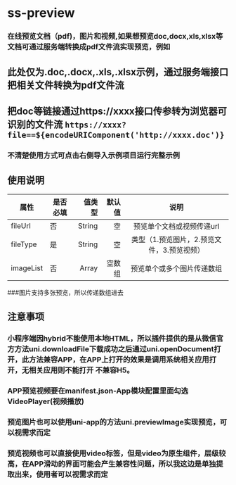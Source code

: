 # ss-preview

### 在线预览文档（pdf)，图片和视频,如果想预览doc,docx,xls,xlsx等文档可通过服务端转换成pdf文件流实现预览，例如
##  此处仅为.doc,.docx,.xls,.xlsx示例，通过服务端接口把相关文件转换为pdf文件流
##  把doc等链接通过https://xxxx接口传参转为浏览器可识别的文件流 `https://xxxx?file==${encodeURIComponent('http://xxxx.doc')}`	
 
### 不清楚使用方式可点击右侧导入示例项目运行完整示例

## 使用说明
| 属性		| 是否必填	|  值类型	| 默认值	| 说明			|
| --------- | -------- 	| -----: 	| --: 	| :------------:|
| fileUrl	|	否 		| String	|空	    | 预览单个文档或视频传递url		|
| fileType	|	是 		| String	|空	    | 类型（1.预览图片，2.预览文件，3.预览视频）		|
| imageList	|	否 		| Array	    |空数组  | 预览单个或多个图片传递数组 |
###图片支持多张预览，所以传递数组进去


## 注意事项
### 小程序端因hybrid不能使用本地HTML，所以插件提供的是从微信官方方法uni.downloadFile下载成功之后通过uni.openDocument打开，此方法兼容APP，在APP上打开的效果是调用系统相关应用打开，无相关应用则不能打开 不兼容H5。
### APP预览视频要在manifest.json-App模块配置里面勾选VideoPlayer(视频播放)
### 预览图片也可以使用uni-app的方法uni.previewImage实现预览，可以视需求而定
### 预览视频也可以直接使用video标签，但是video为原生组件，层级较高，在APP滑动的界面可能会产生兼容性问题，所以我这边是单独提取出来，使用者可以视需求而定
